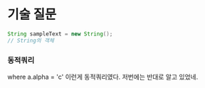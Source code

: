 # 기술 질문


```java
String sampleText = new String();
// String의 객체
```

### 동적쿼리
where a.alpha = 'c'
이런게 동적쿼리였다. 저번에는 반대로 알고 있었네.
